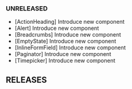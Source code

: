 ### UNRELEASED

- [ActionHeading] Introduce new component
- [Alert] Introduce new component
- [Breadcrumbs] Introduce new component
- [EmptyState] Introduce new component
- [InlineFormField] Introduce new component
- [Paginator] Introduce new component
- [Timepicker] Introduce new component

## RELEASES
